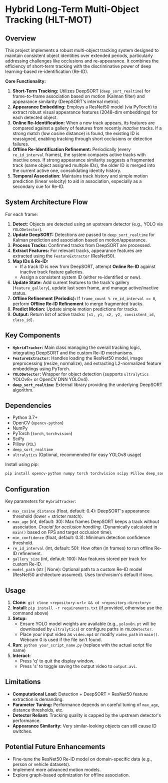 # Hybrid Long-Term Multi-Object Tracking (HLT-MOT)

## Overview

This project implements a robust multi-object tracking system designed to maintain consistent object identities over extended periods, particularly addressing challenges like occlusions and re-appearance. It combines the efficiency of short-term tracking with the discriminative power of deep learning-based re-identification (Re-ID).

**Core Functionality:**

1.  **Short-Term Tracking:** Utilizes DeepSORT (`deep_sort_realtime`) for frame-to-frame association based on motion (Kalman filter) and appearance similarity (DeepSORT's internal metric).
2.  **Appearance Embedding:** Employs a ResNet50 model (via PyTorch) to extract robust visual appearance features (2048-dim embeddings) for each detected object.
3.  **Online Re-Identification:** When a new track appears, its features are compared against a gallery of features from recently *inactive* tracks. If a strong match (low cosine distance) is found, the existing ID is reassigned, enabling tracking through short occlusions or detection failures.
4.  **Offline Re-Identification Refinement:** Periodically (every `re_id_interval` frames), the system compares active tracks with inactive ones. If strong appearance similarity suggests a fragmented track (same object assigned multiple IDs), the older ID is merged into the current active one, consolidating identity history.
5.  **Temporal Association:** Maintains track history and simple motion prediction (linear velocity) to aid in association, especially as a secondary cue for Re-ID.

## System Architecture Flow

For each frame:

1.  **Detect:** Objects are detected using an upstream detector (e.g., YOLO via `YOLODetector`).
2.  **Update DeepSORT:** Detections are passed to `deep_sort_realtime` for Kalman prediction and association based on motion/appearance.
3.  **Process Tracks:** Confirmed tracks from DeepSORT are processed.
4.  **Extract Features:** For relevant tracks, appearance features are extracted using the `FeatureExtractor` (ResNet50).
5.  **Map IDs & Re-ID:**
    *   If a track ID is new from DeepSORT, attempt **Online Re-ID** against inactive track feature galleries.
    *   Assign a consistent system ID (either re-identified or new).
6.  **Update State:** Add current features to the track's gallery (`feature_gallery`), update last seen frame, and manage active/inactive status.
7.  **Offline Refinement (Periodic):** If `frame_count % re_id_interval == 0`, perform **Offline Re-ID Refinement** to merge fragmented tracks.
8.  **Predict Motion:** Update simple motion predictions for tracks.
9.  **Output:** Return list of active tracks: `[x1, y1, x2, y2, consistent_id, class_id]`.

## Key Components

*   **`HybridTracker`:** Main class managing the overall tracking logic, integrating DeepSORT and the custom Re-ID mechanisms.
*   **`FeatureExtractor`:** Handles loading the ResNet50 model, image preprocessing (resize, normalize), and extracting L2-normalized feature embeddings using PyTorch.
*   **`YOLODetector`:** Wrapper for object detection (supports `ultralytics` YOLOv8+ or OpenCV DNN YOLOv4).
*   **`deep_sort_realtime`:** External library providing the underlying DeepSORT algorithm.

## Dependencies

*   Python 3.7+
*   OpenCV (`opencv-python`)
*   NumPy
*   PyTorch (`torch`, `torchvision`)
*   SciPy
*   Pillow (`PIL`)
*   `deep_sort_realtime`
*   `ultralytics` (Optional, recommended for easy YOLOv8 usage)

Install using pip:

```bash
pip install opencv-python numpy torch torchvision scipy Pillow deep_sort_realtime ultralytics
```

## Configuration

Key parameters for `HybridTracker`:

*   `max_cosine_distance` (float, default: 0.4): DeepSORT's appearance threshold (lower = stricter match).
*   `max_age` (int, default: 30): Max frames DeepSORT keeps a track without association. *Crucial for occlusion handling.* (Dynamically calculated in `main()` based on FPS and target occlusion time).
*   `min_confidence` (float, default: 0.3): Minimum detection confidence threshold.
*   `re_id_interval` (int, default: 50): How often (in frames) to run offline Re-ID refinement.
*   `gallery_size` (int, default: 100): Max features stored per track for custom Re-ID.
*   `model_path` (str | None): Optional path to a custom Re-ID model (ResNet50 architecture assumed). Uses torchvision's default if `None`.

## Usage

1.  **Clone:** `git clone <repository-url> && cd <repository-directory>`
2.  **Install:** `pip install -r requirements.txt` (if provided, otherwise use the command above)
3.  **Setup:**
    *   Ensure YOLO model weights are available (e.g., `yolov8n.pt` will be downloaded by `ultralytics`) or configure paths in `YOLODetector`.
    *   Place your input video as `video.mp4` or modify `video_path` in `main()`. Webcam 0 is used if the file isn't found.
4.  **Run:** `python your_script_name.py` (replace with the actual script file name)
5.  **Interact:**
    *   Press 'q' to quit the display window.
    *   Press 's' to toggle saving the output video to `output.avi`.

## Limitations

*   **Computational Load:** Detection + DeepSORT + ResNet50 feature extraction is demanding.
*   **Parameter Tuning:** Performance depends on careful tuning of `max_age`, distance thresholds, etc.
*   **Detector Reliant:** Tracking quality is capped by the upstream detector's performance.
*   **Appearance Similarity:** Very similar-looking objects can still cause ID switches.

## Potential Future Enhancements

*   Fine-tune the ResNet50 Re-ID model on domain-specific data (e.g., person or vehicle datasets).
*   Implement more advanced motion models.
*   Explore graph-based optimization for offline association.